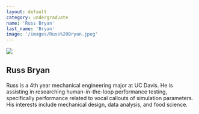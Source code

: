 ```yaml
---
layout: default
category: undergraduate
name: 'Russ Bryan'
last_name: 'Bryan'
image: '/images/Russ%20Bryan.jpeg'
---
```


<img src="{{ page.image }}">

<h2 class="team-title">Russ Bryan</h2>
<h4 class="team-position"></h4>
<p>Russ is a 4th year mechanical engineering major at UC Davis. He is assisting in researching human-in-the-loop performance testing, specifically performance related to vocal callouts of simulation parameters. His interests include mechanical design, data analysis, and food science.</p>
<ul class="team-member-other-info"></ul>
